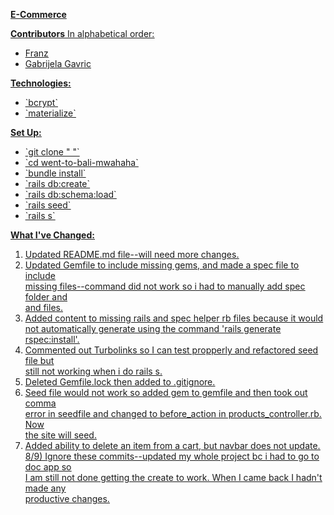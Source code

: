 **<u>E-Commerce<u>**

**Contributors**
In alphabetical order:
<ul>
  <li>Franz</li>
  <li>Gabrijela Gavric</li>
</ul>

**Technologies:**
<ul>
  <li>`bcrypt`</li>
  <li>`materialize`</li>
</ul>

**Set Up:**
<ul>
  <li>`git clone " "`</li>
  <li>`cd went-to-bali-mwahaha`</li>
  <li>`bundle install`</li>
  <li>`rails db:create`</li>
  <li>`rails db:schema:load`</li>
  <li>`rails seed`</li>
  <li>`rails s`</li>
</ul>

**What I've Changed:**
1) Updated README.md file--will need more changes.
2) Updated Gemfile to include missing gems, and made a spec file to include<br>
missing files--command did not work so i had to manually add spec folder and<br>
 and files.
3) Added content to missing rails and spec helper rb files because it would <br>
not automatically generate using the command 'rails generate rspec:install'.
4) Commented out Turbolinks so I can test propperly and refactored seed file but <br>
still not working when i do rails s.
5) Deleted Gemfile.lock then added to .gitignore.
6) Seed file would not work so added gem to gemfile and then took out comma </br>
error in seedfile and changed to before_action in products_controller.rb. Now <br>
the site will seed.
7) Added ability to delete an item from a cart, but navbar does not update.
8/9) Ignore these commits--updated my whole project bc i had to go to doc app so <br>
I am still not done getting the create to work. When I came back I hadn't made any<br>
 productive changes. 
